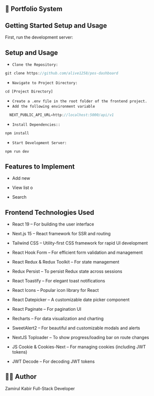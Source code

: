 ## 🛒 Portfolio System

## Getting Started Setup and Usage

First, run the development server:

## Setup and Usage

- `Clone the Repository:`

```js
git clone https://github.com/alive1258/pos-dashboard

```

- `Navigate to Project Directory:`

```js
cd [Project Directory]
```

- `Create a .env file in the root folder of the frontend project.`
- `Add the following environment variable`

```js
  NEXT_PUBLIC_API_URL=http://localhost:5000/api/v1

```

- `Install Dependencies::`

```js
npm install
```

- `Start Development Server:`

```js
npm run dev
```

## Features to Implement

- Add new

- View list o

- Search

## Frontend Technologies Used

- React 19 – For building the user interface

- Next.js 15 – React framework for SSR and routing

- Tailwind CSS – Utility-first CSS framework for rapid UI development

- React Hook Form – For efficient form validation and management

- React Redux & Redux Toolkit – For state management

- Redux Persist – To persist Redux state across sessions

- React Toastify – For elegant toast notifications

- React Icons – Popular icon library for React

- React Datepicker – A customizable date picker component

- React Paginate – For pagination UI

- Recharts – For data visualization and charting

- SweetAlert2 – For beautiful and customizable modals and alerts

- NextJS Toploader – To show progress/loading bar on route changes

- JS Cookie & Cookies-Next – For managing cookies (including JWT tokens)

- JWT Decode – For decoding JWT tokens

## 🧑‍💻 Author

Zamirul Kabir
Full-Stack Developer
